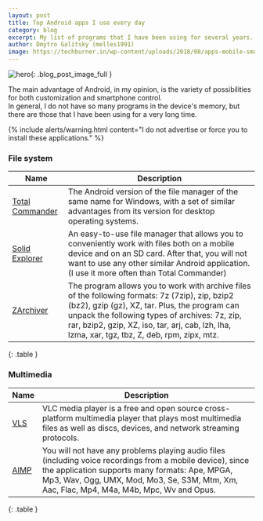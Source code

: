 ```yaml
---
layout: post
title: Top Android apps I use every day 
category: blog
excerpt: My list of programs that I have been using for several years.
author: Dmytro Galitsky (melles1991)
image: https://techburner.in/wp-content/uploads/2018/08/apps-mobile-smartphone-ss-1920-1000x500.jpg
---
```





![hero]({{page.image}}){: .blog_post_image_full }




The main advantage of Android, in my opinion, is the variety of possibilities for both customization and smartphone control.  
In general, I do not have so many programs in the device's memory, but there are those that I have been using for a very long time.


{% include alerts/warning.html content="I do not advertise or force you to install these applications." %}




###  File system


Name                   |Description                                            
--------------------------|-------------------------------------------------------
[Total Commander](https://play.google.com/store/apps/details?id=com.ghisler.android.TotalCommander)|The Android version of the file manager of the same name for Windows, with a set of similar advantages from its version for desktop operating systems.
[Solid Explorer](https://play.google.com/store/apps/details?id=pl.solidexplorer2)|An easy-to-use file manager that allows you to conveniently work with files both on a mobile device and on an SD card. After that, you will not want to use any other similar Android application. (I use it more often than Total Commander)
[ZArchiver](https://play.google.com/store/apps/details?id=ru.zdevs.zarchiver)|The program allows you to work with archive files of the following formats: 7z (7zip), zip, bzip2 (bz2), gzip (gz), XZ, tar.  Plus, the program can unpack the following types of archives: 7z, zip, rar, bzip2, gzip, XZ, iso, tar, arj, cab, lzh, lha, lzma, xar, tgz, tbz, Z, deb, rpm, zipx, mtz.
{: .table }


###  Multimedia


Name                   |Description                                            
--------------------------|-------------------------------------------------------
[VLS](https://play.google.com/store/apps/details?id=org.videolan.vlc)|VLC media player is a free and open source cross-platform multimedia player that plays most multimedia files as well as discs, devices, and network streaming protocols.
[AIMP](https://play.google.com/store/apps/details?id=com.aimp.player)|You will not have any problems playing audio files (including voice recordings from a mobile device), since the application supports many formats: Ape, MPGA, Mp3, Wav, Ogg, UMX, Mod, Mo3, Se, S3M, Mtm, Xm, Aac,  Flac, Mp4, M4a, M4b, Mpc, Wv and Opus.
{: .table }






